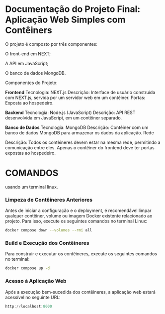 # Documentação do Projeto Final: Aplicação Web Simples com Contêiners

O projeto é composto por três componentes:

O front-end em NEXT;

A API em JavaScript;

O banco de dados MongoDB.

Componentes do Projeto:

**Frontend**
Tecnologia: NEXT.js
Descrição: Interface de usuário construída com NEXT.js, servida por um servidor web em um contêiner.
Portas: Exposta ao hospedeiro.

**Backend**
Tecnologia: Node.js (JavaScript)
Descrição: API REST desenvolvida em JavaScript, em um contêiner separado.

**Banco de Dados**
Tecnologia: MongoDB
Descrição: Contêiner com um banco de dados MongoDB para armazenar os dados da aplicação.
Rede

Descrição: Todos os contêineres devem estar na mesma rede, permitindo a comunicação entre eles. Apenas o contêiner do frontend deve ter portas expostas ao hospedeiro.

# COMANDOS

usando um terminal linux.

### Limpeza de Contêineres Anteriores

Antes de iniciar a configuração e o deployment, é recomendável limpar qualquer contêiner, volume ou imagem Docker existente relacionado ao projeto. Para isso, execute os seguintes comandos no terminal Linux:

```bash
docker compose down --volumes --rmi all
```

### Build e Execução dos Contêineres

Para construir e executar os contêineres, execute os seguintes comandos no terminal:

```bash
docker compose up -d
```

### Acesso à Aplicação Web

Após a execução bem-sucedida dos contêineres, a aplicação web estará acessível no seguinte URL:

```powershell
http://localhost:8000
```
